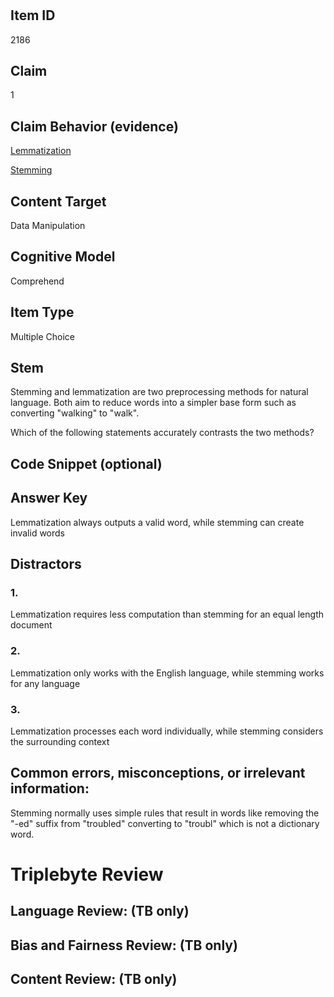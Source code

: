 #


## Item ID
2186

## Claim

1

## Claim Behavior (evidence)

[Lemmatization](https://en.wikipedia.org/wiki/Lemmatisation)

[Stemming](https://en.wikipedia.org/wiki/Stemming)


## Content Target

Data Manipulation

## Cognitive Model

Comprehend

## Item Type

Multiple Choice

## Stem

Stemming and lemmatization are two preprocessing methods for natural language. Both aim to reduce words into a simpler base form such as converting "walking" to "walk".

Which of the following statements accurately contrasts the two methods?


## Code Snippet (optional)

## Answer Key

Lemmatization always outputs a valid word, while stemming can create invalid words

## Distractors
### 1.

Lemmatization requires less computation than stemming for an equal length document

### 2.

Lemmatization only works with the English language, while stemming works for any language

### 3.

Lemmatization processes each word individually, while stemming considers the surrounding context


## Common errors, misconceptions, or irrelevant information:

Stemming normally uses simple rules that result in words like removing the "-ed" suffix from "troubled" converting to "troubl" which is not a dictionary word.


# Triplebyte Review


## Language Review: (TB only)


## Bias and Fairness Review: (TB only)


## Content Review: (TB only)

